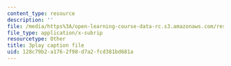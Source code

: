 ```yaml
---
content_type: resource
description: ''
file: /media/https%3A/open-learning-course-data-rc.s3.amazonaws.com/res-3-003-learn-to-build-your-own-videogame-with-the-unity-game-engine-and-microsoft-kinect-january-iap-2017/128c79b2a1762f98d7a2fcd381bd681a_ZLbt_1bI_NA.srt
file_type: application/x-subrip
resourcetype: Other
title: 3play caption file
uid: 128c79b2-a176-2f98-d7a2-fcd381bd681a
---
```

